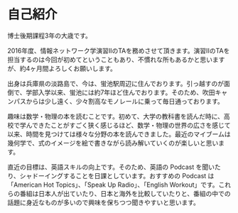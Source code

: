 # 自己紹介

博士後期課程3年の大歳です。

2016年度、情報ネットワーク学演習IIのTAを務めさせて頂きます。演習IIのTAを担当するのは今回が初めてということもあり、不慣れな所もあるかと思いますが、約4ヶ月間よろしくお願いします。

出身は兵庫県の淡路島で、今は、蛍池駅周辺に住んでおります。引っ越すのが面倒で、学部入学以来、蛍池には約7年ほど住んでおります。そのため、吹田キャンパスからは少し遠く、少々割高なモノレールに乗って毎日通っております。

趣味は数学・物理の本を読むことです。初めて、大学の教科書を読んだ時に、高校で学んできたことがすごく狭く感じるほど、数学・物理の世界の広さを感じて以来、時間を見つけては様々な分野の本を読んできました。最近のマイブームは幾何学で、式のイメージを絵で書きながら読み解いていくのが楽しいと思います。

直近の目標は、英語スキルの向上です。そのため、英語の Podcast を聞いたり、シャドーイングすることを日課としています。おすすめの Podcast は「American Hot Topics」、「Speak Up Radio」、「English Workout」です。これらの番組は日本人が出ていたり、日本と海外を比較していたりと、番組の中での話題に身近なものが多いので興味を保ちつつ聞きやすいと思います。
